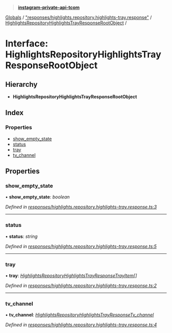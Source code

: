 > **[instagram-private-api-tcom](../README.md)**

[Globals](../README.md) / ["responses/highlights.repository.highlights-tray.response"](../modules/_responses_highlights_repository_highlights_tray_response_.md) / [HighlightsRepositoryHighlightsTrayResponseRootObject](_responses_highlights_repository_highlights_tray_response_.highlightsrepositoryhighlightstrayresponserootobject.md) /

# Interface: HighlightsRepositoryHighlightsTrayResponseRootObject

## Hierarchy

* **HighlightsRepositoryHighlightsTrayResponseRootObject**

## Index

### Properties

* [show_empty_state](_responses_highlights_repository_highlights_tray_response_.highlightsrepositoryhighlightstrayresponserootobject.md#show_empty_state)
* [status](_responses_highlights_repository_highlights_tray_response_.highlightsrepositoryhighlightstrayresponserootobject.md#status)
* [tray](_responses_highlights_repository_highlights_tray_response_.highlightsrepositoryhighlightstrayresponserootobject.md#tray)
* [tv_channel](_responses_highlights_repository_highlights_tray_response_.highlightsrepositoryhighlightstrayresponserootobject.md#tv_channel)

## Properties

###  show_empty_state

• **show_empty_state**: *boolean*

*Defined in [responses/highlights.repository.highlights-tray.response.ts:3](https://github.com/cuonglnhust/instagram-private-api-tcom/blob/3e16058/src/responses/highlights.repository.highlights-tray.response.ts#L3)*

___

###  status

• **status**: *string*

*Defined in [responses/highlights.repository.highlights-tray.response.ts:5](https://github.com/cuonglnhust/instagram-private-api-tcom/blob/3e16058/src/responses/highlights.repository.highlights-tray.response.ts#L5)*

___

###  tray

• **tray**: *[HighlightsRepositoryHighlightsTrayResponseTrayItem](_responses_highlights_repository_highlights_tray_response_.highlightsrepositoryhighlightstrayresponsetrayitem.md)[]*

*Defined in [responses/highlights.repository.highlights-tray.response.ts:2](https://github.com/cuonglnhust/instagram-private-api-tcom/blob/3e16058/src/responses/highlights.repository.highlights-tray.response.ts#L2)*

___

###  tv_channel

• **tv_channel**: *[HighlightsRepositoryHighlightsTrayResponseTv_channel](_responses_highlights_repository_highlights_tray_response_.highlightsrepositoryhighlightstrayresponsetv_channel.md)*

*Defined in [responses/highlights.repository.highlights-tray.response.ts:4](https://github.com/cuonglnhust/instagram-private-api-tcom/blob/3e16058/src/responses/highlights.repository.highlights-tray.response.ts#L4)*